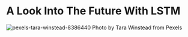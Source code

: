# A Look Into The Future With LSTM
![pexels-tara-winstead-8386440](https://user-images.githubusercontent.com/80294571/131234808-158a24ba-6e73-4a9f-9a2e-0df85aa64612.jpg)
Photo by Tara Winstead from Pexels




